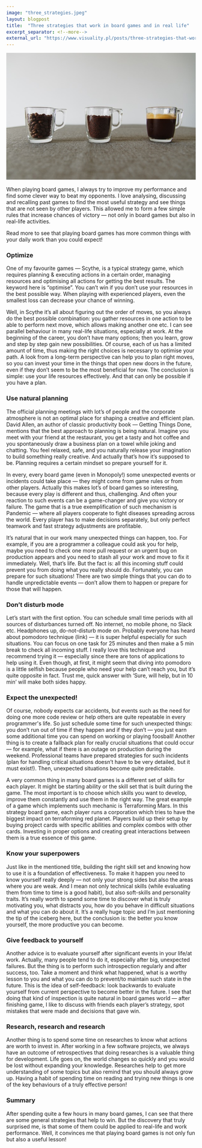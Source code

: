 ```yaml
---
image: "three_strategies.jpeg"
layout: blogpost
title:  "Three strategies that work in board games and in real life"
excerpt_separator: <!--more-->
external_url: "https://www.visuality.pl/posts/three-strategies-that-work-in-board-games-and-in-real-life"
---
```



![image](/images/three_strategies.jpeg)


When playing board games, I always try to improve my performance and find some clever way to beat my opponents. I love analysing, discussing and recalling past games to find the most useful strategy and see things that are not seen by other players. This allowed me to form a few simple rules that increase chances of victory — not only in board games but also in real-life activities.
<!--more-->


Read more to see that playing board games has more common things with your daily work than you could expect!


### Optimize


One of my favourite games — Scythe, is a typical strategy game, which requires planning & executing actions in a certain order, managing resources and optimising all actions for getting the best results. The keyword here is “optimise”. You can’t win if you don’t use your resources in the best possible way. When playing with experienced players, even the smallest loss can decrease your chance of winning.


Well, in Scythe it’s all about figuring out the order of moves, so you always do the best possible combination: you gather resources in one action to be able to perform next move, which allows making another one etc. I can see parallel behaviour in many real-life situations, especially at work. At the beginning of the career, you don’t have many options; then you learn, grow and step by step gain new possibilities. Of course, each of us has a limited amount of time, thus making the right choices is necessary to optimise your path. A look from a long-term perspective can help you to plan right moves, so you can invest your time in the things that open new doors in the future, even if they don’t seem to be the most beneficial for now. The conclusion is simple: use your life resources effectively. And that can only be possible if you have a plan.


### Use natural planning


The official planning meetings with lot’s of people and the corporate atmosphere is not an optimal place for shaping a creative and efficient plan. David Allen, an author of classic productivity book — Getting Things Done, mentions that the best approach to planning is being natural. Imagine you meet with your friend at the restaurant, you get a tasty and hot coffee and you spontaneously draw a business plan on a towel while joking and chatting. You feel relaxed, safe, and you naturally release your imagination to build something really creative. And actually that’s how it’s supposed to be. Planning requires a certain mindset so prepare yourself for it.


In every, every board game (even in Monopoly!) some unexpected events or incidents could take place — they might come from game rules or from other players. Actually this makes lot’s of board games so interesting, because every play is different and thus, challenging. And often your reaction to such events can be a game-changer and give you victory or failure. The game that is a true exemplification of such mechanism is Pandemic — where all players cooperate to fight diseases spreading across the world. Every player has to make decisions separately, but only perfect teamwork and fast strategy adjustments are profitable.


It’s natural that in our work many unexpected things can happen, too. For example, if you are a programmer a colleague could ask you for help, maybe you need to check one more pull request or an urgent bug on production appears and you need to stash all your work and move to fix it immediately. Well, that’s life. But the fact is: all this incoming stuff could prevent you from doing what you really should do. Fortunately, you can prepare for such situations! There are two simple things that you can do to handle unpredictable events — don’t allow them to happen or prepare for those that will happen.


### Don’t disturb mode


Let’s start with the first option. You can schedule small time periods with all sources of disturbances turned off. No internet, no mobile phone, no Slack etc. Headphones up, do-not-disturb mode on. Probably everyone has heard about pomodoro technique (link) — it is super helpful especially for such situations. You can focus on one task for 25 minutes and then make a 5 min break to check all incoming stuff. I really love this technique and recommend trying it — especially since there are tons of applications to help using it. Even though, at first, it might seem that diving into pomodoro is a little selfish because people who need your help can’t reach you, but it’s quite opposite in fact. Trust me, quick answer with ‘Sure, will help, but in 10 min’ will make both sides happy.


### Expect the unexpected!


Of course, nobody expects car accidents, but events such as the need for doing one more code review or help others are quite repeatable in every programmer's life. So just schedule some time for such unexpected things: you don’t run out of time if they happen and if they don’t — you just earn some additional time you can spend on working or playing foosball! Another thing is to create a fallback plan for really crucial situations that could occur — for example, what if there is an outage on production during the weekend. Professional teams have prepared strategies for such incidents (plan for handling critical situations doesn’t have to be very detailed, but it must exist!). Then, unexpected situations become quite predictable.


A very common thing in many board games is a different set of skills for each player. It might be starting ability or the skill set that is built during the game. The most important is to choose which skills you want to develop, improve them constantly and use them in the right way. The great example of a game which implements such mechanic is Terraforming Mars. In this strategy board game, each player runs a corporation which tries to have the biggest impact on terraforming red planet. Players build up their setup by buying project cards with specific abilities and complex combos with other cards. Investing in proper options and creating great interactions between them is a true essence of this game.


### Know your superpowers


Just like in the mentioned title, building the right skill set and knowing how to use it is a foundation of effectiveness. To make it happen you need to know yourself really deeply — not only your strong sides but also the areas where you are weak. And I mean not only technical skills (while evaluating them from time to time is a good habit), but also soft-skills and personality traits. It’s really worth to spend some time to discover what is truly motivating you, what distracts you, how do you behave in difficult situations and what you can do about it. It’s a really huge topic and I’m just mentioning the tip of the iceberg here, but the conclusion is: the better you know yourself, the more productive you can become.


### Give feedback to yourself


Another advice is to evaluate yourself after significant events in your life/at work. Actually, many people tend to do it, especially after big, unexpected failures. But the thing is to perform such introspection regularly and after success, too. Take a moment and think what happened, what is a worthy lesson to you and what you can do to prevent/to maintain such state in the future. This is the idea of self-feedback: look backwards to evaluate yourself from current perspective to become better in the future. I see that doing that kind of inspection is quite natural in board games world — after finishing game, I like to discuss with friends each player’s strategy, spot mistakes that were made and decisions that gave win.


### Research, research and research


Another thing is to spend some time on researches to know what actions are worth to invest in. After working in a few software projects, we always have an outcome of retrospectives that doing researches is a valuable thing for development. Life goes on, the world changes so quickly and you would be lost without expanding your knowledge. Researches help to get more understanding of some topics but also remind that you should always grow up. Having a habit of spending time on reading and trying new things is one of the key behaviours of a truly effective person!


### Summary

After spending quite a few hours in many board games, I can see that there are some general strategies that help to win. But the discovery that truly surprised me, is that some of them could be applied to real-life and work performance. Well, it convinces me that playing board games is not only fun but also a useful lesson!
